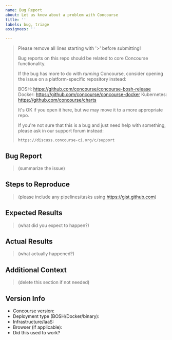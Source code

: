 ```yaml
---
name: Bug Report
about: Let us know about a problem with Concourse
title: ''
labels: bug, triage
assignees: ''

---
```


> Please remove all lines starting with '>' before submitting!
>
> Bug reports on this repo should be related to core Concourse functionality.
>
> If the bug has more to do with *running* Concourse, consider opening the
> issue on a platform-specific repository instead:
>
>    BOSH: https://github.com/concourse/concourse-bosh-release
>    Docker: https://github.com/concourse/concourse-docker
>    Kubernetes: https://github.com/concourse/charts
>
> It's OK if you open it here, but we may move it to a more appropriate repo.
>
> If you're not sure that this is a bug and just need help with something,
> please ask in our support forum instead:
>
>     https://discuss.concourse-ci.org/c/support

## Bug Report

> (summarize the issue)

## Steps to Reproduce

> (please include any pipelines/tasks using https://gist.github.com)

## Expected Results

> (what did you expect to happen?)

## Actual Results

> (what actually happened?)

## Additional Context

> (delete this section if not needed)

## Version Info

* Concourse version:
* Deployment type (BOSH/Docker/binary):
* Infrastructure/IaaS:
* Browser (if applicable):
* Did this used to work?
